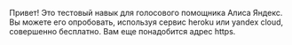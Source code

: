 Привет! Это тестовый навык для голосового помощника Алиса Яндекс. Вы можете его опробовать, используя сервис heroku или yandex cloud, совершенно бесплатно. Вам еще понадобится адрес https.